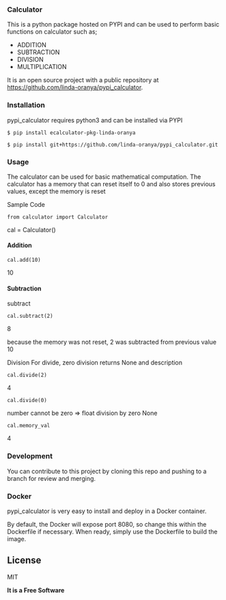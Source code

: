 ### Calculator 

This is a python package hosted on PYPI and can be used to perform basic functions on calculator such as;
- ADDITION
- SUBTRACTION
- DIVISION
- MULTIPLICATION

It is an open source project with a public repository at https://github.com/linda-oranya/pypi_calculator.



### Installation

pypi_calculator requires python3 and can be installed via PYPI
``` shell
$ pip install ecalculator-pkg-linda-oranya
```

``` shell
$ pip install git+https://github.com/linda-oranya/pypi_calculator.git
```

### Usage
The calculator can be used for basic mathematical computation. The calculator has a memory that can reset itself to 0 and also stores previous values, except the memory is reset


Sample Code

``from calculator import Calculator``

cal = Calculator()
#### Addition

``cal.add(10)``

10

#### Subtraction
subtract

``cal.subtract(2)``

8

because the memory was not reset, 2 was subtracted from previous value 10

Division
For divide, zero division returns None and description

``cal.divide(2)``

4

``cal.divide(0)``

number cannot be zero => float division by zero
None

``cal.memory_val``

4

### Development
You can contribute to this project by cloning this repo and pushing to a branch for review and merging.

### Docker
pypi_calculator is very easy to install and deploy in a Docker container.

By default, the Docker will expose port 8080, so change this within the
Dockerfile if necessary. When ready, simply use the Dockerfile to
build the image.

## License

MIT

**It is a Free Software**
